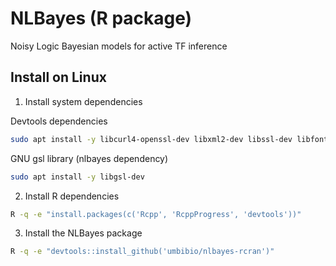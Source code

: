 # NLBayes (R package)

Noisy Logic Bayesian models for active TF inference

## Install on Linux

1. Install system dependencies

Devtools dependencies
```bash
sudo apt install -y libcurl4-openssl-dev libxml2-dev libssl-dev libfontconfig1-dev libharfbuzz-dev libfribidi-dev libfreetype6-dev libpng-dev libtiff5-dev libjpeg-dev
```
GNU gsl library (nlbayes dependency)
```bash
sudo apt install -y libgsl-dev
```
2. Install R dependencies
```bash
R -q -e "install.packages(c('Rcpp', 'RcppProgress', 'devtools'))"
```
3. Install the NLBayes package
```bash
R -q -e "devtools::install_github('umbibio/nlbayes-rcran')"
```
